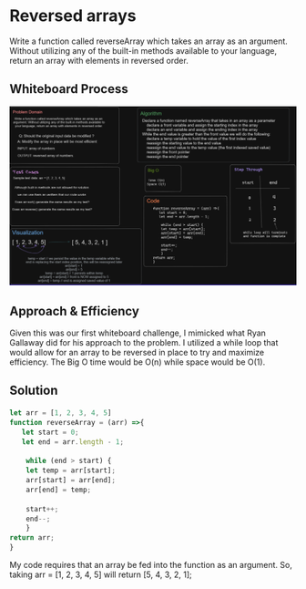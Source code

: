 # Reversed arrays

Write a function called reverseArray which takes an array as an argument. Without utilizing any of the built-in methods available to your language, return an array with elements in reversed order.

## Whiteboard Process

![Reversed Array Whiteboard](../../assets/reverse-arrays-whiteboard.png)

## Approach & Efficiency

Given this was our first whiteboard challenge, I mimicked what Ryan Gallaway did for his approach to the problem.  I utilized a while loop that would allow for an array to be reversed in place to try and maximize efficiency. The Big O time would be O(n) while space would be O(1).

## Solution

```JavaScript
let arr = [1, 2, 3, 4, 5]
function reverseArray = (arr) =>{
   let start = 0;
   let end = arr.length - 1;

    while (end > start) {
    let temp = arr[start];
    arr[start] = arr[end];
    arr[end] = temp;

    start++;
    end--;
    }
return arr;
}
```

My code requires that an array be fed into the function as an argument.  So, taking arr = [1, 2, 3, 4, 5] will return [5, 4, 3, 2, 1];
